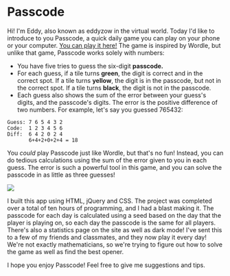 # Passcode

Hi! I'm Eddy, also known as eddyzow in the virtual world. Today I'd like to introduce to you Passcode, a quick daily game you can play on your phone or your computer. [You can play it here!](https://eddyzow.net/passcode/) The game is inspired by Wordle, but unlike that game, Passcode works solely with numbers:

-   You have five tries to guess the six-digit **passcode.**
-   For each guess, if a tile turns **green**, the digit is correct and in the correct spot. If a tile turns **yellow**, the digit is in the passcode, but not in the correct spot. If a tile turns  **black**, the digit is not in the passcode.
-   Each guess also shows the sum of the error between your guess's digits, and the passcode's digits. The error is the positive difference of two numbers. For example, let's say you guessed 765432:
```
Guess: 7 6 5 4 3 2
Code:  1 2 3 4 5 6
Diff:  6 4 2 0 2 4
       6+4+2+0+2+4 = 18
```
You *could* play Passcode just like Wordle, but that's no fun! Instead, you can do tedious calculations using the sum of the error given to you in each guess. The error is such a powerful tool in this game, and you can solve the passcode in as little as three guesses!

![](https://cloud-gp1yfwkoc-hack-club-bot.vercel.app/0image.png)


I built this app using HTML, jQuery and CSS. The project was completed over a total of ten hours of programming, and I had a blast making it. The passcode for each day is calculated using a seed based on the day that the player is playing on, so each day the passcode is the same for all players. There's also a statistics page on the site as well as dark mode! I've sent this to a few of my friends and classmates, and they now play it every day! We're not exactly mathematicians, so we're trying to figure out how to solve the game as well as find the best opener.

I hope you enjoy Passcode! Feel free to give me suggestions and tips.
